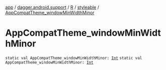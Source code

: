 [app](../../../index.md) / [dagger.android.support](../../index.md) / [R](../index.md) / [styleable](index.md) / [AppCompatTheme_windowMinWidthMinor](./-app-compat-theme_window-min-width-minor.md)

# AppCompatTheme_windowMinWidthMinor

`static val AppCompatTheme_windowMinWidthMinor: `[`Int`](https://kotlinlang.org/api/latest/jvm/stdlib/kotlin/-int/index.html)
`static val AppCompatTheme_windowMinWidthMinor: `[`Int`](https://kotlinlang.org/api/latest/jvm/stdlib/kotlin/-int/index.html)